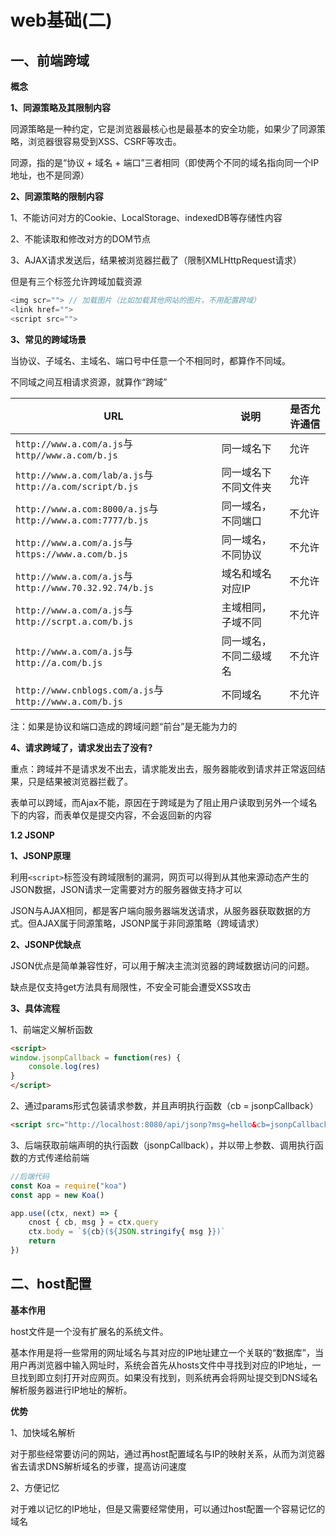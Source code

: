 # web基础(二)

## 一、前端跨域

**概念**

**1、同源策略及其限制内容**

同源策略是一种约定，它是浏览器最核心也是最基本的安全功能，如果少了同源策略，浏览器很容易受到XSS、CSRF等攻击。

同源，指的是“协议 + 域名 + 端口”三者相同（即使两个不同的域名指向同一个IP地址，也不是同源）



**2、同源策略的限制内容**

1、不能访问对方的Cookie、LocalStorage、indexedDB等存储性内容

2、不能读取和修改对方的DOM节点

3、AJAX请求发送后，结果被浏览器拦截了（限制XMLHttpRequest请求）

但是有三个标签允许跨域加载资源

```js
<img scr=""> // 加载图片（比如加载其他网站的图片，不用配置跨域）
<link href="">
<script src="">
```



**3、常见的跨域场景**

当协议、子域名、主域名、端口号中任意一个不相同时，都算作不同域。

不同域之间互相请求资源，就算作“跨域”

| URL                                                        | 说明                   | 是否允许通信 |
| ---------------------------------------------------------- | ---------------------- | ------------ |
| `http://www.a.com/a.js`与`http//www.a.com/b.js`            | 同一域名下             | 允许         |
| `http://www.a.com/lab/a.js`与`http://a.com/script/b.js`    | 同一域名下不同文件夹   | 允许         |
| `http://www.a.com:8000/a.js`与`http://www.a.com:7777/b.js` | 同一域名，不同端口     | 不允许       |
| `http://www.a.com/a.js`与`https://www.a.com/b.js`          | 同一域名，不同协议     | 不允许       |
| `http://www.a.com/a.js`与`http://www.70.32.92.74/b.js`     | 域名和域名对应IP       | 不允许       |
| `http://www.a.com/a.js`与`http://scrpt.a.com/b.js`         | 主域相同，子域不同     | 不允许       |
| `http://www.a.com/a.js`与`http://a.com/b.js`               | 同一域名，不同二级域名 | 不允许       |
| `http://www.cnblogs.com/a.js`与`http://www.a.com/b.js`     | 不同域名               | 不允许       |

注：如果是协议和端口造成的跨域问题“前台”是无能为力的



**4、请求跨域了，请求发出去了没有?**

重点：跨域并不是请求发不出去，请求能发出去，服务器能收到请求并正常返回结果，只是结果被浏览器拦截了。

表单可以跨域，而Ajax不能，原因在于跨域是为了阻止用户读取到另外一个域名下的内容，而表单仅是提交内容，不会返回新的内容



**1.2 JSONP**

**1、JSONP原理**

利用`<script>`标签没有跨域限制的漏洞，网页可以得到从其他来源动态产生的JSON数据，JSON请求一定需要对方的服务器做支持才可以

JSON与AJAX相同，都是客户端向服务器端发送请求，从服务器获取数据的方式。但AJAX属于同源策略，JSONP属于非同源策略（跨域请求）



**2、JSONP优缺点**

JSON优点是简单兼容性好，可以用于解决主流浏览器的跨域数据访问的问题。

缺点是仅支持get方法具有局限性，不安全可能会遭受XSS攻击



**3、具体流程**

1、前端定义解析函数

```html
<script>
window.jsonpCallback = function(res) {
    console.log(res)
}
</script>
```

2、通过params形式包装请求参数，并且声明执行函数（cb = jsonpCallback）

```html
<script src="http://localhost:8080/api/jsonp?msg=hello&cb=jsonpCallback"></script>
```

3、后端获取前端声明的执行函数（jsonpCallback），并以带上参数、调用执行函数的方式传递给前端

```js
//后端代码
const Koa = require("koa")
const app = new Koa()

app.use((ctx, next) => {
    cnost { cb, msg } = ctx.query
    ctx.body = `${cb}(${JSON.stringify{ msg }})`
	return 
})
```



## 二、host配置

**基本作用**

host文件是一个没有扩展名的系统文件。

基本作用是将一些常用的网址域名与其对应的IP地址建立一个关联的“数据库”，当用户再浏览器中输入网址时，系统会首先从hosts文件中寻找到对应的IP地址，一旦找到即立刻打开对应网页。如果没有找到，则系统再会将网址提交到DNS域名解析服务器进行IP地址的解析。



**优势**

1、加快域名解析

对于那些经常要访问的网站，通过再host配置域名与IP的映射关系，从而为浏览器省去请求DNS解析域名的步骤，提高访问速度

2、方便记忆

对于难以记忆的IP地址，但是又需要经常使用，可以通过host配置一个容易记忆的域名

